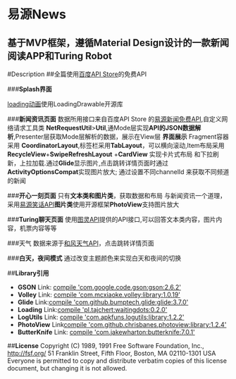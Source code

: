 **易源News**
================================================================
基于MVP框架，遵循Material Design设计的一款新闻阅读APP和Turing Robot
--------------------------------------------------------------------
#Description
##全篇使用[百度API Store](http://apistore.baidu.com/)的免费API

###**Splash界面**

[loading动画](https://github.com/dinuscxj/LoadingDrawable.git)使用LoadingDrawable开源库

###**新闻资讯页面**
数据所用接口来自百度API Store 的[易源新闻免费API](http://apistore.baidu.com/apiworks/servicedetail/688.html),自定义网络请求工具类
**NetRequestUtil**>**Util**,通Mode层实现**API的JSON数据解析**,Presenter层获取Mode层解析的数据，展示在View层
**界面展示** Fragment容器采用 **CoordinatorLayout**,标签栏采用**TabLayout**，可以横向滚动,Item布局采用**RecycleView**+**SwipeRefreshLayout** +**CardView** 实现卡片式布局 和下拉刷新，上拉加载.通过**Glide**显示图片,点击跳转详情页面时通过**ActivityOptionsCompat**实现图片放大;
通过设置不同channelId 来获取不同频道的新闻

###**开心一刻页面**
只有**文本类和图片类**，获取数据和布局 与新闻资讯一个道理，采用[易源笑话API](http://apistore.baidu.com/apiworks/servicedetail/688.html)**图片类**使用开源框架**PhotoView**支持图片放大

###**Turing聊天页面**
使用[图灵API](http://www.tuling123.com/)提供的API接口,可以回答文本类内容，图片内容，机票内容等等

###天气
数据来源于[和风天气API](http://apistore.baidu.com/apiworks/servicedetail/478.html)，点击跳转详情页面

###**白天，夜间模式**
通过改变主题颜色来实现白天和夜间的切换

##**Library引用**
*  **GSON** Link: [compile 'com.google.code.gson:gson:2.6.2'](http://github.com/google/gson)
*  **Volley** Link: [compile 'com.mcxiaoke.volley:library:1.0.19'](https://github.com/mcxiaoke/android-volley.git)
*  **Glide** Link:[compile 'com.github.bumptech.glide:glide:3.7.0'](https://github.com/bumptech/glide.git)
*  **Loading** Link:[compile 'pl.tajchert:waitingdots:0.2.0'](https://github.com/tajchert/WaitingDots.git)
*  **LogUtils** Link: [compile 'com.apkfuns.logutils:library:1.2.2'](https://github.com/pengwei1024/LogUtils.git)
*  **PhotoView** Link[compile 'com.github.chrisbanes.photoview:library:1.2.4'](https://github.com/chrisbanes/PhotoView.git)
*  **ButterKnife** Link: [compile 'com.jakewharton:butterknife:7.0.1'](http://github.com/jakewharton/butterknife)

##**License**
           Copyright (C) 1989, 1991 Free Software Foundation, Inc., <http://fsf.org/>
          51 Franklin Street, Fifth Floor, Boston, MA 02110-1301 USA
           Everyone is permitted to copy and distribute verbatim copies
          of this license document, but changing it is not allowed.
